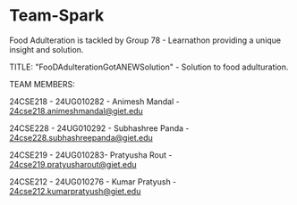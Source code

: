 # Team-Spark
Food Adulteration is tackled by Group 78 - Learnathon providing a unique insight and solution.

TITLE: "FooDAdulterationGotANEWSolution" - Solution to food adulturation.

TEAM MEMBERS:

24CSE218 - 24UG010282 - Animesh Mandal - 24cse218.animeshmandal@giet.edu

24CSE228 - 24UG010292 - Subhashree Panda - 24cse228.subhashreepanda@giet.edu

24CSE219 - 24UG010283- Pratyusha Rout - 24cse219.pratyusharout@giet.edu

24CSE212 - 24UG010276 - Kumar Pratyush - 24cse212.kumarpratyush@giet.edu
